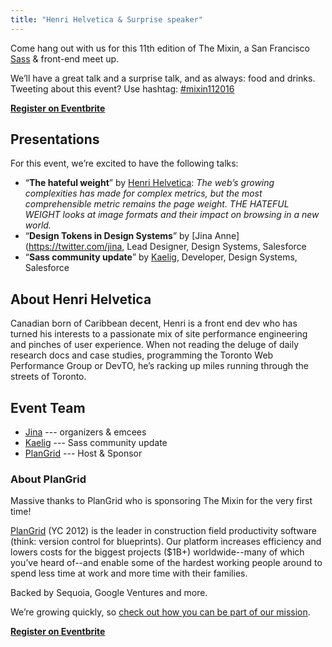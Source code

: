 ```yaml
---
title: "Henri Helvetica & Surprise speaker"
---
```


Come hang out with us for this 11th edition of The Mixin, a San Francisco [Sass][]
& front-end meet up.

[sass]: http://sass-lang.com

We’ll have a great talk and a surprise talk, and as always: food and drinks.
Tweeting about this event? Use hashtag: [#mixin112016][hashtag]

[hashtag]: https://twitter.com/search?q=#mixin112016

**[Register on Eventbrite][tickets]**

## Presentations

For this event, we’re excited to have the following talks:

* “**The hateful weight**”
  by [Henri Helvetica](https://twitter.com/HenriHelvetica):
  _The web’s growing complexities has made for complex metrics, but the most
  comprehensible metric remains the page weight.
  THE HATEFUL WEIGHT looks at image formats and their impact on browsing in a new world._
* “**Design Tokens in Design Systems**”
  by [Jina Anne](https://twitter.com/jina, Lead Designer, Design Systems, Salesforce
* “**Sass community update**”
  by [Kaelig](https://twitter.com/kaelig), Developer, Design Systems, Salesforce


## About Henri Helvetica

Canadian born of Caribbean decent, Henri is a front end dev who has turned his
interests to a passionate mix of site performance engineering and pinches of
user experience. When not reading the deluge of daily research docs and case
studies, programming the Toronto Web Performance Group or DevTO, he’s racking
up miles running through the streets of Toronto.

## Event Team

* [Jina](https://twitter.com/jina) --- organizers & emcees
* [Kaelig](https://twitter.com/kaelig) --- Sass community update
* [PlanGrid](https://www.plangrid.com/) --- Host & Sponsor

### About PlanGrid

Massive thanks to PlanGrid who is sponsoring The Mixin for the very first time!

[PlanGrid](https://www.plangrid.com/) (YC 2012) is the leader in construction
field productivity software (think: version control for blueprints).
Our platform increases efficiency and lowers costs for the biggest projects
($1B+) worldwide--many of which you’ve heard of--and enable some of the hardest
working people around to spend less time at work and more time with their
families.

Backed by Sequoia, Google Ventures and more.

We’re growing quickly, so [check out how you can be part of our mission](https://www.plangrid.com/jobs/).

**[Register on Eventbrite][tickets]**

[tickets]: https://www.eventbrite.com/e/the-mixin-sf-sass-frontend-meet-up-registration-29229103034
